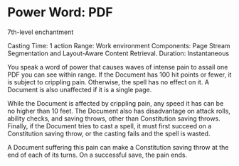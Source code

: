 # Power Word: PDF

7th-level enchantment

Casting Time: 1 action
Range: Work environment
Components: Page Stream Segmentation and Layout-Aware Content Retrieval.
Duration: Instantaneous

You speak a word of power that causes waves of intense pain to assail one PDF you can see within range. If the Document has 100 hit points or fewer, it is subject to crippling pain. Otherwise, the spell has no effect on it. A Document is also unaffected if it is a single page.

While the Document is affected by crippling pain, any speed it has can be no higher than 10 feet. The Document also has disadvantage on attack rolls, ability checks, and saving throws, other than Constitution saving throws. Finally, if the Document tries to cast a spell, it must first succeed on a Constitution saving throw, or the casting fails and the spell is wasted.

A Document suffering this pain can make a Constitution saving throw at the end of each of its turns. On a successful save, the pain ends.

